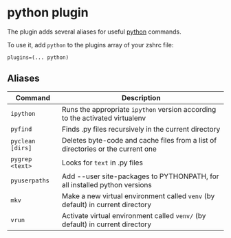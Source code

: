 # python plugin

The plugin adds several aliases for useful [python](https://www.python.org/) commands.

To use it, add `python` to the plugins array of your zshrc file:
```
plugins=(... python)
```

## Aliases

| Command          | Description                                                                     |
|------------------|---------------------------------------------------------------------------------|
| `ipython`        | Runs the appropriate `ipython` version according to the activated virtualenv    |
| `pyfind`         | Finds .py files recursively in the current directory                            |
| `pyclean [dirs]` | Deletes byte-code and cache files from a list of directories or the current one |
| `pygrep <text>`  | Looks for `text` in .py files                                                   |
| `pyuserpaths`    | Add --user site-packages to PYTHONPATH, for all installed python versions       |
| `mkv`            | Make a new virtual environment called `venv` (by default) in current directory  |
| `vrun`           | Activate virtual environment called `venv/` (by default) in current directory   |

